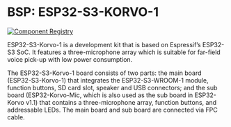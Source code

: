 # BSP: ESP32-S3-KORVO-1

[![Component Registry](https://components.espressif.com/components/espressif/esp32_s3_korvo_1/badge.svg)](https://components.espressif.com/components/espressif/esp32_s3_korvo_1)

ESP32-S3-Korvo-1 is a development kit that is based on Espressif’s ESP32-S3 SoC. It features a three-microphone array which is suitable for far-field voice pick-up with low power consumption.

The ESP32-S3-Korvo-1 board consists of two parts: the main board (ESP32-S3-Korvo-1) that integrates the ESP32-S3-WROOM-1 module, function buttons, SD card slot, speaker and USB connectors; and the sub board (ESP32-Korvo-Mic, which is also used as the sub board in ESP32-Korvo v1.1) that contains a three-microphone array, function buttons, and addressable LEDs. The main board and sub board are connected via FPC cable.

